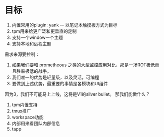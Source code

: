 # 目标

1. 内置常用的plugin: yank -- 以笔记本触摸板方式为目标
2. tpm用来给更广泛和更垂直的定制
3. 支持一个window一个主题
4. 支持本地和远程主题

需求来源要控制：

1. 如果我们要和 prometheous 之类的大型监控应用对比，那是一场ROT极低而且胜率极低的战争。
2. 我们唯一的优势是轻量级，以及灵活，可编程
3. 要做到上述优势，最重要的事情是各模块和UI组件

因为3，我们不可能马上上线，这将是V1的silver bullet。
那我们能做什么？

1. tpm内置支持
2. tmux推广
3. workspace功能
4. 内部用来看团队内部信息
5. tapp

